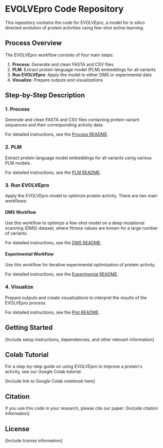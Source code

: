 # EVOLVEpro Code Repository

This repository contains the code for EVOLVEpro, a model for in silico directed evolution of protein activities using few-shot active learning.

## Process Overview

The EVOLVEpro workflow consists of four main steps:

1. **Process**: Generate and clean FASTA and CSV files
2. **PLM**: Extract protein language model (PLM) embeddings for all variants
3. **Run EVOLVEpro**: Apply the model to either DMS or experimental data
4. **Visualize**: Prepare outputs and visualizations

## Step-by-Step Description

### 1. Process

Generate and clean FASTA and CSV files containing protein variant sequences and their corresponding activity data.

For detailed instructions, see the [Process README](scripts/process/README.md).

### 2. PLM

Extract protein language model embeddings for all variants using various PLM models.

For detailed instructions, see the [PLM README](scripts/plm/README.md).

### 3. Run EVOLVEpro

Apply the EVOLVEpro model to optimize protein activity. There are two main workflows:

#### DMS Workflow
Use this workflow to optimize a few-shot model on a deep mutational scanning (DMS) dataset, where fitness values are known for a large number of variants.

For detailed instructions, see the [DMS README](scripts/dms/README.md).

#### Experimental Workflow
Use this workflow for iterative experimental optimization of protein activity.

For detailed instructions, see the [Experimental README](scripts/exp/README.md).

### 4. Visualize

Prepare outputs and create visualizations to interpret the results of the EVOLVEpro process.

For detailed instructions, see the [Plot README](scripts/plot/README.md).

## Getting Started

[Include setup instructions, dependencies, and other relevant information]

## Colab Tutorial

For a step-by-step guide on using EVOLVEpro to improve a protein's activity, see our Google Colab tutorial:

[Include link to Google Colab notebook here]

## Citation

If you use this code in your research, please cite our paper:
[Include citation information]

## License

[Include license information]